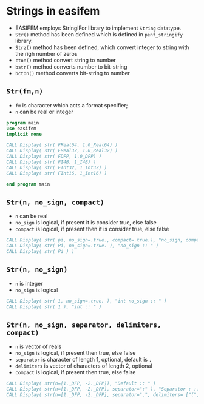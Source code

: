 # Strings in easifem

- EASIFEM employs StringiFor library to implement `String` datatype.
- `Str()` method has been defined which is defined in `penf_stringify` library.
- `Strz()` method has been defined, which convert integer to string with the righ number of zeros
- `cton()` method convert string to number
- `bstr()` method converts number to bit-string
- `bcton()` method converts bit-string to number

## `Str(fm,n)`

- `fm` is character which acts a format specifier;
- `n` can be real or integer

```fortran
program main
use easifem
implicit none

CALL Display( str( FReal64, 1.0_Real64) )
CALL Display( str( FReal32, 1.0_Real32) )
CALL Display( str( FDFP, 1.0_DFP) )
CALL Display( str( FI4B, 1_I4B) )
CALL Display( str( FInt32, 1_Int32) )
CALL Display( str( FInt16, 1_Int16) )

end program main
```

## `Str(n, no_sign, compact)`

- `n` can be real
- `no_sign` is logical, if present it is consider true, else false
- `compact` is logical, if present then it is consider true, else false

```fortran
CALL Display( str( pi, no_sign=.true., compact=.true.), "no_sign, compact :: " )
CALL Display( str( Pi, no_sign=.true. ), "no_sign :: " )
CALL Display( str( Pi ) )
```

## `Str(n, no_sign)`

- `n` is integer
- `no_sign` is logical

```fortran
CALL Display( str( 1, no_sign=.true. ), "int no_sign :: " )
CALL Display( str( 1 ), "int :: " )
```

## `Str(n, no_sign, separator, delimiters, compact)`

- `n` is vector of reals
- `no_sign`  is logical, if present then true, else false
- `separator` is character of length 1, optional, default is `,`
- `delimiters` is vector of characters of length 2, optional
- `compact` is logical, if present then true, else false

```fortran
CALL Display( str(n=[1._DFP, -2._DFP]), "Default :: " )
CALL Display( str(n=[1._DFP, -2._DFP], separator=";" ), "Separator ; :: " )
CALL Display( str(n=[1._DFP, -2._DFP], separator=",", delimiters= ["(", ")"] ), "Separator and delimiters :: " )
```